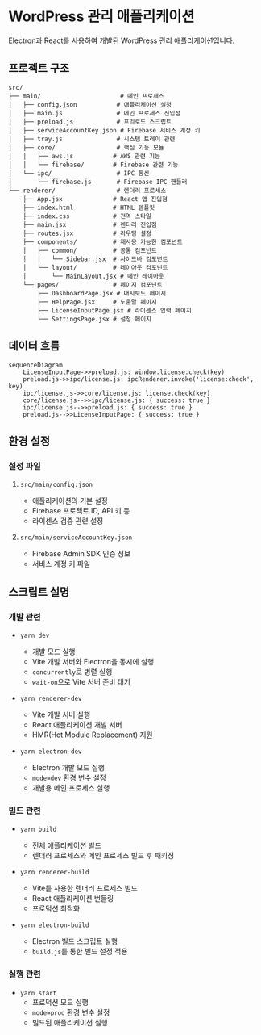 # WordPress 관리 애플리케이션

Electron과 React를 사용하여 개발된 WordPress 관리 애플리케이션입니다.

## 프로젝트 구조

```
src/
├── main/                      # 메인 프로세스
│   ├── config.json           # 애플리케이션 설정
│   ├── main.js               # 메인 프로세스 진입점
│   ├── preload.js            # 프리로드 스크립트
│   ├── serviceAccountKey.json # Firebase 서비스 계정 키
│   ├── tray.js               # 시스템 트레이 관련
│   ├── core/                 # 핵심 기능 모듈
│   │   ├── aws.js           # AWS 관련 기능
│   │   └── firebase/        # Firebase 관련 기능
│   └── ipc/                  # IPC 통신
│       └── firebase.js       # Firebase IPC 핸들러
└── renderer/                 # 렌더러 프로세스
    ├── App.jsx              # React 앱 진입점
    ├── index.html           # HTML 템플릿
    ├── index.css            # 전역 스타일
    ├── main.jsx             # 렌더러 진입점
    ├── routes.jsx           # 라우팅 설정
    ├── components/          # 재사용 가능한 컴포넌트
    │   ├── common/          # 공통 컴포넌트
    │   │   └── Sidebar.jsx  # 사이드바 컴포넌트
    │   └── layout/          # 레이아웃 컴포넌트
    │       └── MainLayout.jsx # 메인 레이아웃
    └── pages/               # 페이지 컴포넌트
        ├── DashboardPage.jsx # 대시보드 페이지
        ├── HelpPage.jsx     # 도움말 페이지
        ├── LicenseInputPage.jsx # 라이센스 입력 페이지
        └── SettingsPage.jsx # 설정 페이지
```

## 데이터 흐름

```mermaid
sequenceDiagram
    LicenseInputPage->>preload.js: window.license.check(key)
    preload.js->>ipc/license.js: ipcRenderer.invoke('license:check', key)
    ipc/license.js->>core/license.js: license.check(key)
    core/license.js-->>ipc/license.js: { success: true }
    ipc/license.js-->>preload.js: { success: true }
    preload.js-->>LicenseInputPage: { success: true }
```

## 환경 설정

### 설정 파일

1. `src/main/config.json`

   - 애플리케이션의 기본 설정
   - Firebase 프로젝트 ID, API 키 등
   - 라이센스 검증 관련 설정

2. `src/main/serviceAccountKey.json`
   - Firebase Admin SDK 인증 정보
   - 서비스 계정 키 파일

## 스크립트 설명

### 개발 관련

- `yarn dev`

  - 개발 모드 실행
  - Vite 개발 서버와 Electron을 동시에 실행
  - `concurrently`로 병렬 실행
  - `wait-on`으로 Vite 서버 준비 대기

- `yarn renderer-dev`

  - Vite 개발 서버 실행
  - React 애플리케이션 개발 서버
  - HMR(Hot Module Replacement) 지원

- `yarn electron-dev`
  - Electron 개발 모드 실행
  - `mode=dev` 환경 변수 설정
  - 개발용 메인 프로세스 실행

### 빌드 관련

- `yarn build`

  - 전체 애플리케이션 빌드
  - 렌더러 프로세스와 메인 프로세스 빌드 후 패키징

- `yarn renderer-build`

  - Vite를 사용한 렌더러 프로세스 빌드
  - React 애플리케이션 번들링
  - 프로덕션 최적화

- `yarn electron-build`
  - Electron 빌드 스크립트 실행
  - `build.js`를 통한 빌드 설정 적용

### 실행 관련

- `yarn start`
  - 프로덕션 모드 실행
  - `mode=prod` 환경 변수 설정
  - 빌드된 애플리케이션 실행
